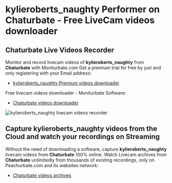 # kylieroberts_naughty Performer on Chaturbate - Free LiveCam videos downloader

## Chaturbate Live Videos Recorder

Monitor and record livecam videos of **kylieroberts_naughty** from **Chaturbate** with Moniturbate.com
Get a premium trial for free by just and only registering with your Email address:
* [kylieroberts_naughty Premium videos downloader](https://moniturbate.com/request-demo-licence-key.html)

Free livecam videos downloader - Moniturbate Software:
* [Chaturbate videos downloader](https://moniturbate.com/moniturbate-download-software.html)

![kylieroberts_naughty livecam videos recorder](https://peachurnet.com/templates/moniturbate-software.png)


## Capture kylieroberts_naughty videos from the Cloud and watch your recordings on Streaming

Without the need of downloading a software, capture **kylieroberts_naughty** livecam videos from **Chaturbate** 100% online.
Watch Livecam archives from **Chaturbate** unlimitedly from thousands of existing recordings, only on Peachurbate.com and its websites network:
* [Chaturbate videos archives](https://peachurnet.com/)